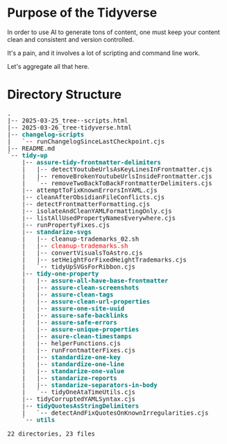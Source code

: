# Purpose of the Tidyverse
In order to use AI to generate tons of content, one must keep your content clean and consistent and version controlled.  

It's a pain, and it involves a lot of scripting and command line work. 

Let's aggregate all that here.  

# Directory Structure

<pre>
<span style="font-weight:bold;color:teal;">.</span>
|-- 2025-03-25_tree--scripts.html
|-- 2025-03-26_tree-tidyverse.html
|-- <span style="font-weight:bold;color:teal;">changelog-scripts</span>
|   `-- runChangelogSinceLastCheckpoint.cjs
|-- README.md
`-- <span style="font-weight:bold;color:teal;">tidy-up</span>
    |-- <span style="font-weight:bold;color:teal;">assure-tidy-frontmatter-delimiters</span>
    |   |-- detectYoutubeUrlsAsKeyLinesInFrontmatter.cjs
    |   |-- removeBrokenYoutubeUrlsInsideFrontmatter.cjs
    |   `-- removeTwoBackToBackFrontmatterDelimiters.cjs
    |-- attemptToFixKnownErrorsInYAML.cjs
    |-- cleanAfterObsidianFileConflicts.cjs
    |-- detectFrontmatterFormatting.cjs
    |-- isolateAndCleanYAMLFormattingOnly.cjs
    |-- listAllUsedPropertyNamesEverywhere.cjs
    |-- runPropertyFixes.cjs
    |-- <span style="font-weight:bold;color:teal;">standarize-svgs</span>
    |   |-- cleanup-trademarks_02.sh
    |   |-- <span style="color:red;">cleanup-trademarks.sh</span>
    |   |-- convertVisualsToAstro.cjs
    |   |-- setHeightForFixedHeightTrademarks.cjs
    |   `-- tidyUpSVGsForRibbon.cjs
    |-- <span style="font-weight:bold;color:teal;">tidy-one-property</span>
    |   |-- <span style="font-weight:bold;color:teal;">assure-all-have-base-frontmatter</span>
    |   |-- <span style="font-weight:bold;color:teal;">assure-clean-screenshots</span>
    |   |-- <span style="font-weight:bold;color:teal;">assure-clean-tags</span>
    |   |-- <span style="font-weight:bold;color:teal;">assure-clean-url-properties</span>
    |   |-- <span style="font-weight:bold;color:teal;">assure-one-site-uuid</span>
    |   |-- <span style="font-weight:bold;color:teal;">assure-safe-backlinks</span>
    |   |-- <span style="font-weight:bold;color:teal;">assure-safe-errors</span>
    |   |-- <span style="font-weight:bold;color:teal;">assure-unique-properties</span>
    |   |-- <span style="font-weight:bold;color:teal;">asure-clean-timestamps</span>
    |   |-- helperFunctions.cjs
    |   |-- runFrontmatterFixes.cjs
    |   |-- <span style="font-weight:bold;color:teal;">standardize-one-key</span>
    |   |-- <span style="font-weight:bold;color:teal;">standardize-one-line</span>
    |   |-- <span style="font-weight:bold;color:teal;">standarize-one-value</span>
    |   |-- <span style="font-weight:bold;color:teal;">standarize-reports</span>
    |   |-- <span style="font-weight:bold;color:teal;">standarize-separators-in-body</span>
    |   `-- tidyOneAtaTimeUtils.cjs
    |-- tidyCorruptedYAMLSyntax.cjs
    |-- <span style="font-weight:bold;color:teal;">tidyQuotesAsStringDelimiters</span>
    |   `-- detectAndFixQuotesOnKnownIrregularities.cjs
    `-- <span style="font-weight:bold;color:teal;">utils</span>

22 directories, 23 files
</pre>